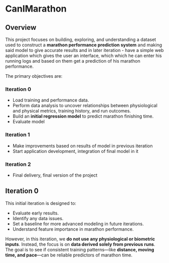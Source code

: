 # CanIMarathon

## Overview

This project focuses on building, exploring, and understanding a dataset used to construct a **marathon performance prediction system** and making said model to give accurate results and in later iteration - have a simple web application which gives the user an interface, which which he can enter his running logs and based on them get a prediction of his marathon performance. 

The primary objectives are:

### Iteration 0
- Load training and performance data.
- Perform data analysis to uncover relationships between physiological and physical metrics, training history, and run outcomes.
- Build an **initial regression model** to predict marathon finishing time. 
- Evaluate model
### Iteration 1
- Make improvements based on results of model in previous iteration
- Start application development, integration of final model in it
### Iteration 2
- Final delivery, final version of the project

## Iteration 0

This initial iteration is designed to:
- Evaluate early results.
- Identify any data issues.
- Set a baseline for more advanced modeling in future iterations.
- Understand feature importance in marathon performance.

However, in this iteration, we **do not use any physiological or biometric inputs**. Instead, the focus is on **data derived solely from previous runs**. The goal is to see if consistent training patterns—like **distance, moving time, and pace**—can be reliable predictors of marathon time.
